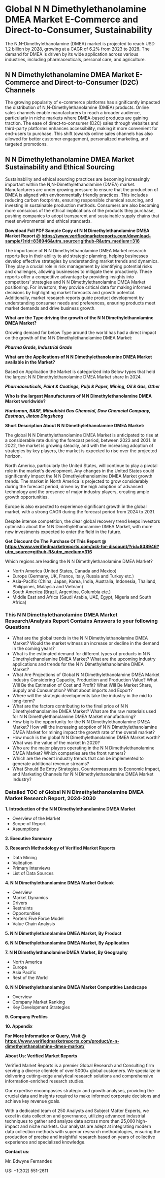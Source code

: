 <h1>Global N N Dimethylethanolamine DMEA Market E-Commerce and Direct-to-Consumer, Sustainability</h1><p class=""><p>The N,N-Dimethylethanolamine (DMEA) market is projected to reach USD 1.2 billion by 2028, growing at a CAGR of 6.2% from 2023 to 2028. The demand for DMEA is driven by its wide application across various industries, including pharmaceuticals, personal care, and agriculture.</p><h2>N N Dimethylethanolamine DMEA Market E-Commerce and Direct-to-Consumer (D2C) Channels</h2><p>The growing popularity of e-commerce platforms has significantly impacted the distribution of N,N-Dimethylethanolamine (DMEA) products. Online sales channels enable manufacturers to reach a broader audience, particularly in niche markets where DMEA-based products are gaining traction. The ease of direct-to-consumer (D2C) sales through websites and third-party platforms enhances accessibility, making it more convenient for end-users to purchase. This shift towards online sales channels has also allowed for better customer engagement, personalized marketing, and targeted promotions.</p><h2>N N Dimethylethanolamine DMEA Market Sustainability and Ethical Sourcing</h2><p>Sustainability and ethical sourcing practices are becoming increasingly important within the N,N-Dimethylethanolamine (DMEA) market. Manufacturers are under growing pressure to ensure that the production of DMEA is aligned with environmentally friendly practices. This includes reducing carbon footprints, ensuring responsible chemical sourcing, and investing in sustainable production methods. Consumers are also becoming more conscious of the ethical implications of the products they purchase, pushing companies to adopt transparent and sustainable supply chains that meet environmental and ethical standards.</p></p><p class=""><strong>Download Full PDF Sample Copy of N N Dimethylethanolamine DMEA Market Report @ <a href="https://www.verifiedmarketreports.com/download-sample/?rid=838946&utm_source=github-R&utm_medium=316" target="_blank">https://www.verifiedmarketreports.com/download-sample/?rid=838946&utm_source=github-R&utm_medium=316</a></strong></p><p>The importance of&nbsp;N N Dimethylethanolamine DMEA Market research reports lies in their ability to aid strategic planning, helping businesses develop effective strategies by understanding market trends and dynamics. They play a crucial role in risk management by identifying potential risks and challenges, allowing businesses to mitigate them proactively. These reports offer a competitive advantage by providing insights into competitors' strategies and N N Dimethylethanolamine DMEA Market positioning. For investors, they provide critical data for making informed decisions by highlighting market forecasts and growth potential. Additionally, market research reports guide product development by understanding consumer needs and preferences, ensuring products meet market demands and drive business growth.</p><p><strong>What are the&nbsp;Type driving the growth of the N N Dimethylethanolamine DMEA Market?</strong></p><p id="" class="">Growing demand for below Type around the world has had a direct impact on the growth of the N N Dimethylethanolamine DMEA Market:</p><p class=""><em><strong>Pharma Grade, Industrial Grade</strong></em></p><p class=""><strong>What are the&nbsp;Applications&nbsp;of N N Dimethylethanolamine DMEA Market available in the Market?</strong></p><p id="" class="">Based on Application the Market is categorized into Below types that held the largest N N Dimethylethanolamine DMEA Market share In 2024.</p><p class=""><em><strong>Pharmaceuticals, Paint & Coatings, Pulp & Paper, Mining, Oil & Gas, Other</strong></em></p><p class=""><strong>Who is the largest Manufacturers of N N Dimethylethanolamine DMEA Market worldwide?</strong></p><p><em><strong>Huntsman, BASF, Mitsubishi Gas Chemcial, Dow Chemcial Company, Eastman, Jintan Dingsheng</strong></em></p><p id="" class=""><strong>Short Description About N N Dimethylethanolamine DMEA Market:</strong></p><p>The global N N Dimethylethanolamine DMEA Market is anticipated to rise at a considerable rate during the forecast period, between 2023 and 2031. In 2022, the market is growing steadily, and with the increasing adoption of strategies by key players, the market is expected to rise over the projected horizon.</p><p>North America, particularly the United States, will continue to play a pivotal role in the market's development. Any changes in the United States could significantly impact the N N Dimethylethanolamine DMEA Market growth trends. The market in North America is projected to grow considerably during the forecast period, driven by the high adoption of advanced technology and the presence of major industry players, creating ample growth opportunities.</p><p>Europe is also expected to experience significant growth in the global market, with a strong CAGR during the forecast period from 2024 to 2031.</p><p>Despite intense competition, the clear global recovery trend keeps investors optimistic about the N N Dimethylethanolamine DMEA Market, with more new investments expected to enter the field in the future.</p><p id="" class=""><strong>Get Discount On The Purchase Of This Report @ <a href="https://www.verifiedmarketreports.com/ask-for-discount/?rid=838946?utm_source=github-R&utm_medium=316" target="_blank">https://www.verifiedmarketreports.com/ask-for-discount/?rid=838946?utm_source=github-R&utm_medium=316</a></strong></p><p class="">Which regions are leading the N N Dimethylethanolamine DMEA Market?</p><ul><li>North America (United States, Canada and Mexico)</li><li>Europe (Germany, UK, France, Italy, Russia and Turkey etc.)</li><li>Asia-Pacific (China, Japan, Korea, India, Australia, Indonesia, Thailand, Philippines, Malaysia and Vietnam)</li><li>South America (Brazil, Argentina, Columbia etc.)</li><li>Middle East and Africa (Saudi Arabia, UAE, Egypt, Nigeria and South Africa)</li></ul><h3 id="" class="">This N N Dimethylethanolamine DMEA Market Research/Analysis Report Contains Answers to your following Questions</h3><ul><li>What are the global trends in the N N Dimethylethanolamine DMEA Market? Would the market witness an increase or decline in the demand in the coming years?</li><li>What is the estimated demand for different types of products in N N Dimethylethanolamine DMEA Market? What are the upcoming industry applications and trends for the N N Dimethylethanolamine DMEA Market?</li><li>What Are Projections of Global N N Dimethylethanolamine DMEA Market Industry Considering Capacity, Production and Production Value? What Will Be the Estimation of Cost and Profit? What Will Be Market Share, Supply and Consumption? What about imports and Export?</li><li>Where will the strategic developments take the industry in the mid to long-term?</li><li>What are the factors contributing to the final price of N N Dimethylethanolamine DMEA Market? What are the raw materials used for N N Dimethylethanolamine DMEA Market manufacturing?</li><li>How big is the opportunity for the N N Dimethylethanolamine DMEA Market? How will the increasing adoption of N N Dimethylethanolamine DMEA Market for mining impact the growth rate of the overall market?</li><li>How much is the global N N Dimethylethanolamine DMEA Market worth? What was the value of the market In 2020?</li><li>Who are the major players operating in the N N Dimethylethanolamine DMEA Market? Which companies are the front runners?</li><li>Which are the recent industry trends that can be implemented to generate additional revenue streams?</li><li>What Should Be Entry Strategies, Countermeasures to Economic Impact, and Marketing Channels for N N Dimethylethanolamine DMEA Market Industry?</li></ul><h3 id="" class="">Detailed TOC of Global N N Dimethylethanolamine DMEA Market Research Report, 2024-2030</h3><p id="" class=""><strong>1. Introduction of the N N Dimethylethanolamine DMEA Market</strong></p><ul><li>Overview of the Market</li><li>Scope of Report</li><li>Assumptions</li></ul><p id="" class=""><strong>2. Executive Summary</strong></p><p id="" class=""><strong>3. Research Methodology of Verified Market Reports</strong></p><ul><li>Data Mining</li><li>Validation</li><li>Primary Interviews</li><li>List of Data Sources</li></ul><p id="" class=""><strong>4. N N Dimethylethanolamine DMEA Market Outlook</strong></p><ul><li>Overview</li><li>Market Dynamics</li><li>Drivers</li><li>Restraints</li><li>Opportunities</li><li>Porters Five Force Model</li><li>Value Chain Analysis</li></ul><p id="" class=""><strong>5. N N Dimethylethanolamine DMEA Market, By Product</strong></p><p id="" class=""><strong>6. N N Dimethylethanolamine DMEA Market, By Application</strong></p><p id="" class=""><strong>7. N N Dimethylethanolamine DMEA Market, By Geography</strong></p><ul><li>North America</li><li>Europe</li><li>Asia Pacific</li><li>Rest of the World</li></ul><p id="" class=""><strong>8. N N Dimethylethanolamine DMEA Market Competitive Landscape</strong></p><ul><li>Overview</li><li>Company Market Ranking</li><li>Key Development Strategies</li></ul><p id="" class=""><strong>9. Company Profiles</strong></p><p id="" class=""><strong>10. Appendix</strong></p><p id="" class=""><strong>For More Information or Query, Visit @ <a href="https://www.verifiedmarketreports.com/product/n-n-dimethylethanolamine-dmea-market/" target="_blank">https://www.verifiedmarketreports.com/product/n-n-dimethylethanolamine-dmea-market/</a></strong></p><p id="" class=""><strong>About Us: Verified Market Reports</strong></p><p id="" class="">Verified Market Reports is a premier Global Research and Consulting firm serving a diverse clientele of over 5000+ global customers. We specialize in delivering cutting-edge analytical research solutions and comprehensive information-enriched research studies.</p><p id="" class="">Our expertise encompasses strategic and growth analyses, providing the crucial data and insights required to make informed corporate decisions and achieve key revenue goals.</p><p id="" class="">With a dedicated team of 250 Analysts and Subject Matter Experts, we excel in data collection and governance, utilizing advanced industrial techniques to gather and analyze data across more than 25,000 high-impact and niche markets. Our analysts are adept at integrating modern data collection methods with superior research methodologies, ensuring the production of precise and insightful research based on years of collective experience and specialized knowledge.</p><p id="" class=""><strong>Contact us:</strong></p><p id="" class="">Mr. Edwyne Fernandes</p><p id="" class="">US: +1(302) 551-2611</p>